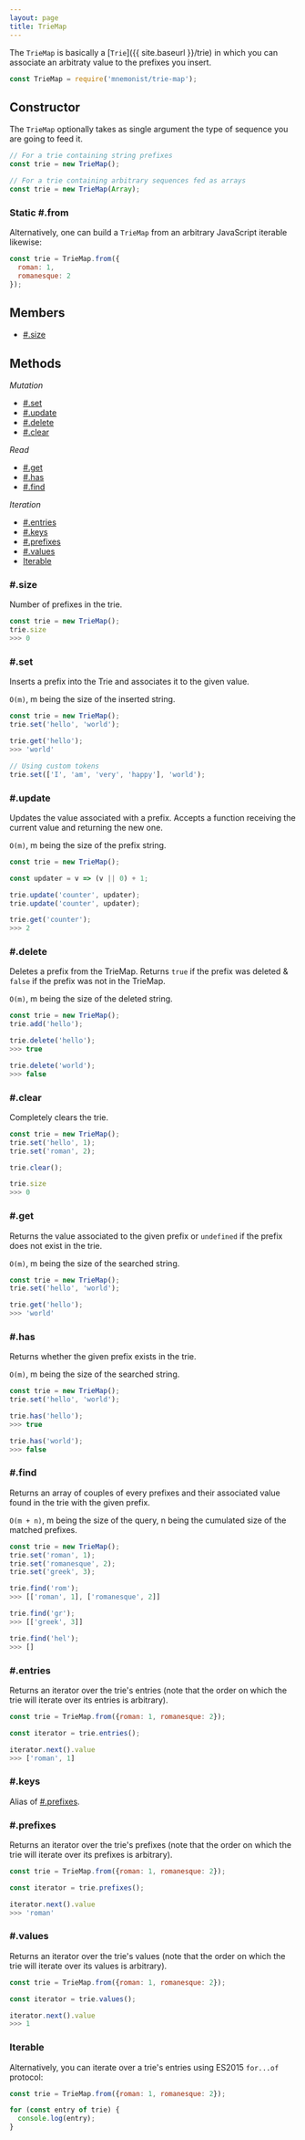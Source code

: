 ```yaml
---
layout: page
title: TrieMap
---
```


The `TrieMap` is basically a [`Trie`]({{ site.baseurl }}/trie) in which you can associate an arbitraty value to the prefixes you insert.

```js
const TrieMap = require('mnemonist/trie-map');
```

## Constructor

The `TrieMap` optionally takes as single argument the type of sequence you are going to feed it.

```js
// For a trie containing string prefixes
const trie = new TrieMap();
```

```js
// For a trie containing arbitrary sequences fed as arrays
const trie = new TrieMap(Array);
```

### Static #.from

Alternatively, one can build a `TrieMap` from an arbitrary JavaScript iterable likewise:

```js
const trie = TrieMap.from({
  roman: 1,
  romanesque: 2
});
```

## Members

* [#.size](#size)

## Methods

*Mutation*

* [#.set](#set)
* [#.update](#update)
* [#.delete](#delete)
* [#.clear](#clear)

*Read*

* [#.get](#get)
* [#.has](#has)
* [#.find](#find)

*Iteration*

* [#.entries](#entries)
* [#.keys](#keys)
* [#.prefixes](#prefixes)
* [#.values](#values)
* [Iterable](#iterable)

### #.size

Number of prefixes in the trie.

```js
const trie = new TrieMap();
trie.size
>>> 0
```

### #.set

Inserts a prefix into the Trie and associates it to the given value.

`O(m)`, m being the size of the inserted string.

```js
const trie = new TrieMap();
trie.set('hello', 'world');

trie.get('hello');
>>> 'world'

// Using custom tokens
trie.set(['I', 'am', 'very', 'happy'], 'world');
```

### #.update

Updates the value associated with a prefix. Accepts a function receiving the current value and returning the new one.

`O(m)`, m being the size of the prefix string.

```js
const trie = new TrieMap();

const updater = v => (v || 0) + 1;

trie.update('counter', updater);
trie.update('counter', updater);

trie.get('counter');
>>> 2
```

### #.delete

Deletes a prefix from the TrieMap. Returns `true` if the prefix was deleted & `false` if the prefix was not in the TrieMap.

`O(m)`, m being the size of the deleted string.

```js
const trie = new TrieMap();
trie.add('hello');

trie.delete('hello');
>>> true

trie.delete('world');
>>> false
```

### #.clear

Completely clears the trie.

```js
const trie = new TrieMap();
trie.set('hello', 1);
trie.set('roman', 2);

trie.clear();

trie.size
>>> 0
```

### #.get

Returns the value associated to the given prefix or `undefined` if the prefix does not exist in the trie.

`O(m)`, m being the size of the searched string.

```js
const trie = new TrieMap();
trie.set('hello', 'world');

trie.get('hello');
>>> 'world'
```

### #.has

Returns whether the given prefix exists in the trie.

`O(m)`, m being the size of the searched string.

```js
const trie = new TrieMap();
trie.set('hello', 'world');

trie.has('hello');
>>> true

trie.has('world');
>>> false
```

### #.find

Returns an array of couples of every prefixes and their associated value found in the trie with the given prefix.

`O(m + n)`, m being the size of the query, n being the cumulated size of the matched prefixes.

```js
const trie = new TrieMap();
trie.set('roman', 1);
trie.set('romanesque', 2);
trie.set('greek', 3);

trie.find('rom');
>>> [['roman', 1], ['romanesque', 2]]

trie.find('gr');
>>> [['greek', 3]]

trie.find('hel');
>>> []
```

### #.entries

Returns an iterator over the trie's entries (note that the order on which the trie will iterate over its entries is arbitrary).

```js
const trie = TrieMap.from({roman: 1, romanesque: 2});

const iterator = trie.entries();

iterator.next().value
>>> ['roman', 1]
```

### #.keys

Alias of [#.prefixes](#prefixes).

### #.prefixes

Returns an iterator over the trie's prefixes (note that the order on which the trie will iterate over its prefixes is arbitrary).

```js
const trie = TrieMap.from({roman: 1, romanesque: 2});

const iterator = trie.prefixes();

iterator.next().value
>>> 'roman'
```

### #.values

Returns an iterator over the trie's values (note that the order on which the trie will iterate over its values is arbitrary).

```js
const trie = TrieMap.from({roman: 1, romanesque: 2});

const iterator = trie.values();

iterator.next().value
>>> 1
```

### Iterable

Alternatively, you can iterate over a trie's entries using ES2015 `for...of` protocol:

```js
const trie = TrieMap.from({roman: 1, romanesque: 2});

for (const entry of trie) {
  console.log(entry);
}
```
